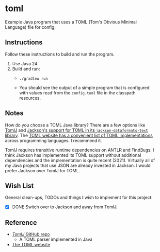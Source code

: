 # toml

Example Java program that uses a TOML (Tom's Obvious Minimal Language) file for config.


## Instructions

Follow these instructions to build and run the program.

1. Use Java 24
2. Build and run:
   - ```shell
     ./gradlew run
     ```
   - You should see the output of a simple program that is configured with values read from the `config.toml` file in
      the classpath resources.


## Notes

How do you choose a TOML Java library? There are a few options like [TomlJ](https://github.com/tomlj/tomlj) and [Jackson's
support for TOML in its `jackson-dataformats-text` library](https://github.com/FasterXML/jackson-dataformats-text/tree/2.14/toml).
The [TOML website has a convenient list of TOML implementations](https://github.com/toml-lang/toml/wiki) across programming
languages. I recommend it.

TomlJ requires transitive runtime dependencies on ANTLR and FindBugs. I think Jackson has implemented its TOML support
without additional dependencies and the implementation is quite recent (2021). Virtually all of my Java projects that use
JSON are already invested in Jackson. I would prefer Jackson over TomlJ for TOML.


## Wish List

General clean-ups, TODOs and things I wish to implement for this project:

* [x] DONE Switch over to Jackson and away from TomlJ. 


## Reference

- [*TomlJ* GitHub repo](https://github.com/tomlj/tomlj)
    - A TOML parser implemented in Java
- [The TOML website](https://toml.io/en/)
